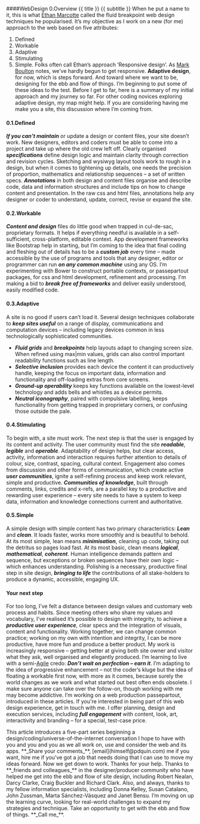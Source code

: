####WebDesign 0.Overview
{{ title }}
{{ subtitle }}
When he put a name to it, this is what [Ethan Marcotte](http://alistapart.com/article/responsive-web-design/%20Ethan%20Marcotte's%20seminal%20proposal%20for%20adaptive%20design%20principles.) called the fluid breakpoint web design techniques he popularised. It’s my objective as I work on a new (for me) approach to the web based on five attributes: 
1.	Defined
2.	Workable
3.	Adaptive
4.	Stimulating
5.	Simple. 
Folks often call Ethan’s approach ‘Responsive design’. As [Mark Boulton](http://www.markboulton.co.uk/journal/a-responsive-experience) notes, we’ve hardly begun to get responsive. **Adaptive design**, for now, which is steps forward. And toward where we want to be, designing for the ebb and flow of things. 
I’m beginning to put some of these ideas to the test. Before I get to far, here is a summary of my initial approach and my journey so far. For other coding novices exploring adaptive design, my map might help. If you are considering having me make you a site, this discussion where I’m coming from.
#### 0.1.Defined
**_If you can’t maintain_** or update a design or content files, your site doesn’t work. New designers, editors and coders must be able to come into a project and take up where the old crew left off.
Clearly organised **_specifications_** define design logic and maintain clarity through correction and revision cycles. Sketching and wysiwyg layout tools work to rough in a design, but when it comes to tightening up details, one needs the precision of proportion, mathematics and relationship sequences – a set of written specs.
**_Annotations_** in both design and content files organise and describe code, data and information structures and include tips on how to change content and presentation. In the raw css and html files, annotations help any designer or coder to understand, update, correct, revise or expand the site.
#### 0.2.Workable
**_Content and design_** files do little good when trapped in cul-de-sac, proprietary formats. It helps if everything needful is available in a self-sufficient, cross-platform, editable context. App development frameworks like Bootstrap help in starting, but I’m coming to the idea that final coding and fleshing out of details has to be a **_custom job_** every time – made accessible by the use of programs and tools that any designer, editor or programmer can run **_on any common machine_** using any OS. 
I’m experimenting with Bower to construct portable contexts, or passepartout packages, for css and html development, refinement and processing. I'm making a bid to **_break free of frameworks_** and deliver easily understood, easily modified code.
#### 0.3.Adaptive
A site is no good if users can’t load it. Several design techniques collaborate to **_keep sites useful_** on a range of display, communications and computation devices – including legacy devices common in less technologically sophisticated communities.
- **_Fluid grids_** and **_breakpoints_** help layouts adapt to changing screen size. When refined using max|min values, grids can also control important readability functions such as line length.
- **_Selective inclusion_** provides each device the content it can productively handle, keeping the focus on important data, information and functionality and off-loading extras from core screens. 
- **_Ground-up operability_** keeps key functions available on the lowest-level technology and adds bells and whistles as a device permits.
- **_Neutral iconography_**, paired with compulsive labelling, keeps functionality from getting trapped in proprietary corners, or confusing those outside the pale.
#### 0.4.Stimulating
To begin with, a site must work. The next step is that the user is engaged by its content and activity. The user community must find the site **_readable_**, **_legible_** and **_operable_**. Adaptability of design helps, but clear access, activity, information and interaction requires further attention to details of colour, size, contrast, spacing, cultural context.
Engagement also comes from discussion and other forms of communication, which create active **_user communities_**, ignite a self-refining process and keep work relevant, simple and productive. **_Communities of knowledge_**, built through comments, links, credits and x-refs, are a parallel key to a productive and rewarding user experience – every site needs to have a system to keep data, information and knowledge connections current and authoritative.
#### 0.5.Simple
A simple design with simple content has two primary characteristics: **_Lean_** and **_clean_**. It loads faster, works more smoothly and is beautiful to behold.
At its most simple, lean means **_minimisation_**, cleaning up code, taking out the detritus so pages load fast.
At its most basic, clean means **_logical_**, **_mathematical_**, **_coherent_**. Human intelligence demands pattern and sequence, but exceptions or broken sequences have their own logic – which enhances understanding. 
Polishing is a necessary, productive final step in site design, **_bringing to life_** the contributions of all stake-holders to produce a dynamic, accessible, engaging UX. 
#### Your next step
For too long, I’ve felt a distance between design values and customary web process and habits. Since meeting others who share my values and vocabulary, I’ve realised it’s possible to design with integrity, to achieve a **_productive user experience_**, clear specs and the integration of visuals, content and functionality. 
Working together, we can change common practice; working on my own with intention and integrity, I can be more productive, have more fun and produce a better product. My work is increasingly responsive – getting better at giving both site owner and visitor what they ask, well organised and elegantly produced.
I’m learning to live with a semi-[Agile](http://herbjorn.wordpress.com/2010/11/05/simplifying-the-agile-manifesto/) credo: **_Don’t wait on perfection – earn it_**. I’m adapting to the idea of progressive enhancement – not the coder’s kluge but the idea of floating a workable first now, with more as it comes, because surely the world changes as we work and what started out best often ends obsolete. I make sure anyone can take over the follow-on, though working with me may become addictive.
I’m working on a web production passepartout, introduced in these articles. If you're interested in being part of this web design experience, get in touch with me. I offer planning, design and execution services, including **_full engagement_** with content, look, art, interactivity and branding – for a special, test-case price.
<aside>
This article introduces a five-part series beginning a design/coding/universe-of-the-internet conversation I hope to have with you and you and you as we all work on, use and consider the web and its apps. **_Share your comments_**, [email](himself@pdquin.com) me if you want, hire me if you’ve got a job that needs doing that I can use to move my ideas forward. Now we get down to work. Thanks for your help.
Thanks to **_friends and colleagues_** in the designer/producer community who have helped me get into the ebb and flow of site design, including Robert Nealan, Darcy Clarke, Craig Buckler and Richard Clark. Also, and always, thanks to my fellow information specialists, including Donna Kelley, Susan Catalano, John Zussman, Marta Sánchez-Vásquez and Janet Bensu.
I’m moving on up the learning curve, looking for real-world challenges to expand my strategies and technique. Take an opportunity to get with the ebb and flow of things. **_Call me_**. 
</aside>